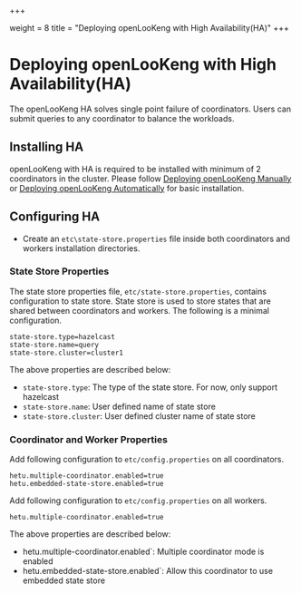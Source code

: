 +++

weight = 8
title = "Deploying openLooKeng with High Availability(HA)"
+++

# Deploying openLooKeng with High Availability(HA)

The openLooKeng HA solves single point failure of coordinators. Users can submit queries to any coordinator to balance the workloads.

## Installing HA
openLooKeng with HA is required to be installed with minimum of 2 coordinators in the cluster.
Please follow [Deploying openLooKeng Manually](./deployment.html) or [Deploying openLooKeng Automatically](./deployment-auto.html) for basic installation.

## Configuring HA

- Create an ``etc\state-store.properties`` file inside both coordinators and workers installation directories.


### State Store Properties

The state store properties file, `etc/state-store.properties`, contains configuration to state store.
State store is used to store states that are shared between coordinators and workers. The following is a minimal configuration.

``` properties
state-store.type=hazelcast
state-store.name=query
state-store.cluster=cluster1
```

The above properties are described below:

- `state-store.type`: The type of the state store. For now, only support hazelcast
- `state-store.name`: User defined name of state store
- `state-store.cluster`: User defined cluster name of state store

### Coordinator and Worker Properties

Add following configuration to `etc/config.properties` on all coordinators.

``` properties
hetu.multiple-coordinator.enabled=true
hetu.embedded-state-store.enabled=true
```

Add following configuration to ``etc/config.properties`` on all workers.

``` properties
hetu.multiple-coordinator.enabled=true
```

The above properties are described below:

-  hetu.multiple-coordinator.enabled`: Multiple coordinator mode is enabled
-  hetu.embedded-state-store.enabled`: Allow this coordinator to use embedded state store
